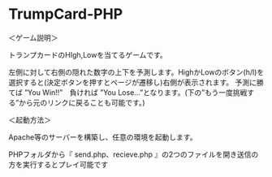 # TrumpCard-PHP

＜ゲーム説明＞

トランプカードのHIgh,Lowを当てるゲームです。

左側に対して右側の隠れた数字の上下を予測します。HighかLowのボタン(h/l)を選択すると(決定ボタンを押すとページが遷移し)右側が表示されます。
予測に勝てば ”You Win!!”　負ければ ”You Lose…”となります。(下の”もう一度挑戦する”から元のリンクに戻ることも可能です。)


＜起動方法＞

Apache等のサーバーを構築し、任意の環境を起動します。

PHPフォルダから『 send.php、recieve.php 』の2つのファイルを開き送信の方を実行するとプレイ可能です

